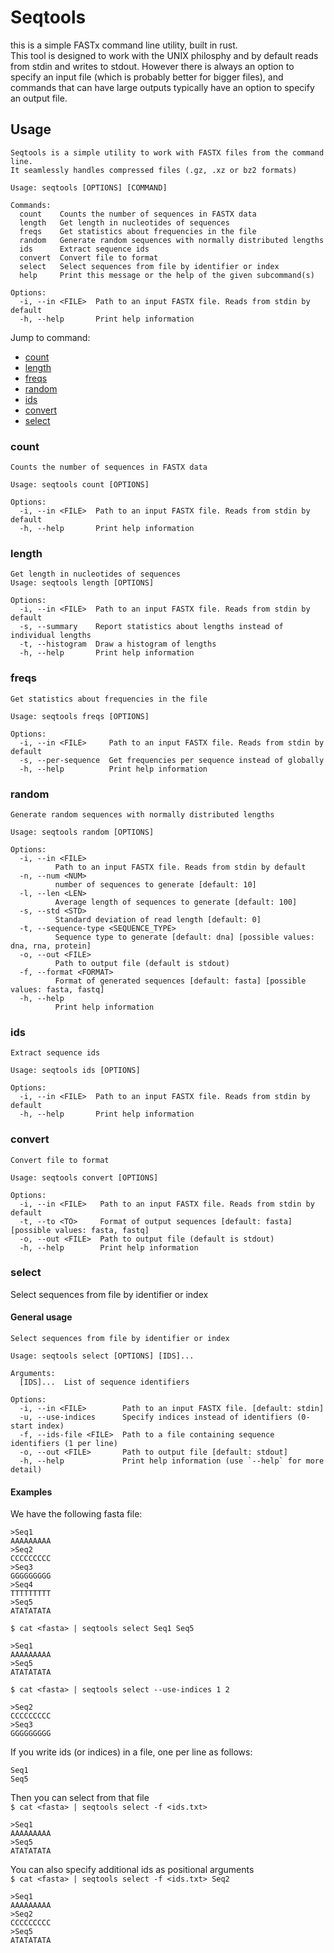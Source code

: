 # Seqtools

this is a simple FASTx command line utility, built in rust.  
This tool is designed to work with the UNIX philosphy and by default reads from stdin and writes to stdout. However there is always an option to specify an input file (which is probably better for bigger files), and commands that can have large outputs typically have an option to specify an output file.

## Usage

```
Seqtools is a simple utility to work with FASTX files from the command line.
It seamlessly handles compressed files (.gz, .xz or bz2 formats)

Usage: seqtools [OPTIONS] [COMMAND]

Commands:
  count    Counts the number of sequences in FASTX data
  length   Get length in nucleotides of sequences
  freqs    Get statistics about frequencies in the file
  random   Generate random sequences with normally distributed lengths
  ids      Extract sequence ids
  convert  Convert file to format
  select   Select sequences from file by identifier or index
  help     Print this message or the help of the given subcommand(s)

Options:
  -i, --in <FILE>  Path to an input FASTX file. Reads from stdin by default
  -h, --help       Print help information
```

Jump to command:
 - [count](#count)
 - [length](#length)
 - [freqs](#freqs)
 - [random](#random)
 - [ids](#ids)
 - [convert](#convert)
 - [select](#select)

### count
```
Counts the number of sequences in FASTX data

Usage: seqtools count [OPTIONS]

Options:
  -i, --in <FILE>  Path to an input FASTX file. Reads from stdin by default
  -h, --help       Print help information
```

### length
```
Get length in nucleotides of sequences
Usage: seqtools length [OPTIONS]

Options:
  -i, --in <FILE>  Path to an input FASTX file. Reads from stdin by default
  -s, --summary    Report statistics about lengths instead of individual lengths
  -t, --histogram  Draw a histogram of lengths
  -h, --help       Print help information
```

### freqs
```
Get statistics about frequencies in the file

Usage: seqtools freqs [OPTIONS]

Options:
  -i, --in <FILE>     Path to an input FASTX file. Reads from stdin by default
  -s, --per-sequence  Get frequencies per sequence instead of globally
  -h, --help          Print help information
```

### random
```
Generate random sequences with normally distributed lengths

Usage: seqtools random [OPTIONS]

Options:
  -i, --in <FILE>
          Path to an input FASTX file. Reads from stdin by default
  -n, --num <NUM>
          number of sequences to generate [default: 10]
  -l, --len <LEN>
          Average length of sequences to generate [default: 100]
  -s, --std <STD>
          Standard deviation of read length [default: 0]
  -t, --sequence-type <SEQUENCE_TYPE>
          Sequence type to generate [default: dna] [possible values: dna, rna, protein]
  -o, --out <FILE>
          Path to output file (default is stdout)
  -f, --format <FORMAT>
          Format of generated sequences [default: fasta] [possible values: fasta, fastq]
  -h, --help
          Print help information
```

### ids
```
Extract sequence ids

Usage: seqtools ids [OPTIONS]

Options:
  -i, --in <FILE>  Path to an input FASTX file. Reads from stdin by default
  -h, --help       Print help information
```

### convert
```
Convert file to format

Usage: seqtools convert [OPTIONS]

Options:
  -i, --in <FILE>   Path to an input FASTX file. Reads from stdin by default
  -t, --to <TO>     Format of output sequences [default: fasta] [possible values: fasta, fastq]
  -o, --out <FILE>  Path to output file (default is stdout)
  -h, --help        Print help information
```

### select
Select sequences from file by identifier or index

#### General usage
```
Select sequences from file by identifier or index

Usage: seqtools select [OPTIONS] [IDS]...

Arguments:
  [IDS]...  List of sequence identifiers

Options:
  -i, --in <FILE>        Path to an input FASTX file. [default: stdin]
  -u, --use-indices      Specify indices instead of identifiers (0-start index)
  -f, --ids-file <FILE>  Path to a file containing sequence identifiers (1 per line)
  -o, --out <FILE>       Path to output file [default: stdout]
  -h, --help             Print help information (use `--help` for more detail)
```

#### Examples
We have the following fasta file:
```
>Seq1
AAAAAAAAA
>Seq2
CCCCCCCCC
>Seq3
GGGGGGGGG
>Seq4
TTTTTTTTT
>Seq5
ATATATATA
```
 
`$ cat <fasta> | seqtools select Seq1 Seq5`
```
>Seq1
AAAAAAAAA
>Seq5
ATATATATA
```
`$ cat <fasta> | seqtools select --use-indices 1 2`
```
>Seq2
CCCCCCCCC
>Seq3
GGGGGGGGG
```

If you write ids (or indices) in a file, one per line as follows:  
```
Seq1
Seq5
```

Then you can select from that file  
`$ cat <fasta> | seqtools select -f <ids.txt>`
```
>Seq1
AAAAAAAAA
>Seq5
ATATATATA
```
You can also specify additional ids as positional arguments  
`$ cat <fasta> | seqtools select -f <ids.txt> Seq2`
```
>Seq1
AAAAAAAAA
>Seq2
CCCCCCCCC
>Seq5
ATATATATA
```